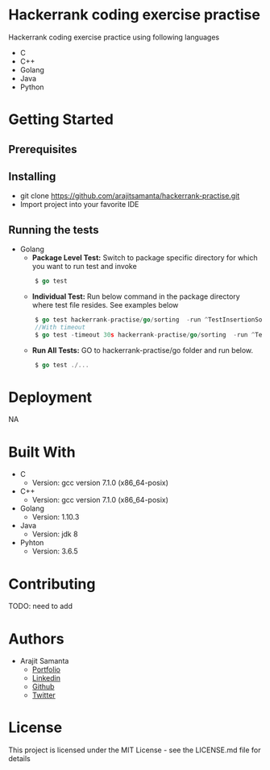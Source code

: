 
# Hackerrank coding exercise practise
Hackerrank coding exercise practice using following languages

- C
- C++
- Golang
- Java
- Python

# Getting Started

## Prerequisites

## Installing

- git clone https://github.com/arajitsamanta/hackerrank-practise.git
- Import project into your favorite IDE

## Running the tests
- Golang
    - **Package Level Test:** Switch to package specific directory for which you want to run test and invoke 
    ```go
        $ go test
    ```
    - **Individual Test:** Run below command in the package directory where test file resides. See examples below
    ```go
        $ go test hackerrank-practise/go/sorting  -run ^TestInsertionSort$
        //With timeout
        $ go test -timeout 30s hackerrank-practise/go/sorting  -run ^TestInsertionSort$
    ```
    - **Run All Tests:** GO to hackerrank-practise/go folder and run below.
    ```go
        $ go test ./...
     ```
# Deployment
NA

# Built With
- C
    - Version: gcc version 7.1.0 (x86_64-posix)
- C++
    - Version: gcc version 7.1.0 (x86_64-posix)
- Golang
    - Version: 1.10.3
- Java 
    - Version: jdk 8
- Pyhton
    - Version: 3.6.5

# Contributing 
TODO: need to add

# Authors
- Arajit Samanta
    - [Portfolio](http://arajitsamanta.com)
    - [Linkedin](https://linkedin.com/in/arajitsamanta)
    - [Github](https://github.com/arajitsamanta)
    - [Twitter](https://twitter.com/arajitsamanta)

# License
This project is licensed under the MIT License - see the LICENSE.md file for details